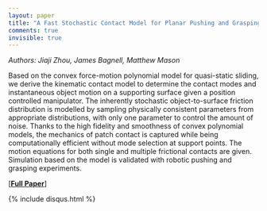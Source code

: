 ```yaml
---
layout: paper
title: "A Fast Stochastic Contact Model for Planar Pushing and Grasping: Theory and Experimental Validation"
comments: true
invisible: true
---
```


<p class="text-left"><i>Authors: Jiaji Zhou, James Bagnell, Matthew Mason</i></p>

Based on the convex force-motion polynomial model for quasi-static sliding, we derive the kinematic contact model to determine the contact modes and instantaneous object motion on a supporting surface given a position controlled manipulator. The inherently stochastic object-to-surface friction distribution is modelled by sampling physically consistent parameters from appropriate distributions, with only one parameter to control the amount of noise.  Thanks to the high fidelity and smoothness of convex polynomial models, the mechanics of patch contact is captured while being computationally efficient without mode selection at support points. The motion equations for both single and multiple frictional contacts are given. Simulation based on the model is validated with robotic pushing and grasping experiments. 

[<b><a href="https://storage.googleapis.com/rss2017-papers/01.pdf">Full Paper</a></b>]

{% include disqus.html %}